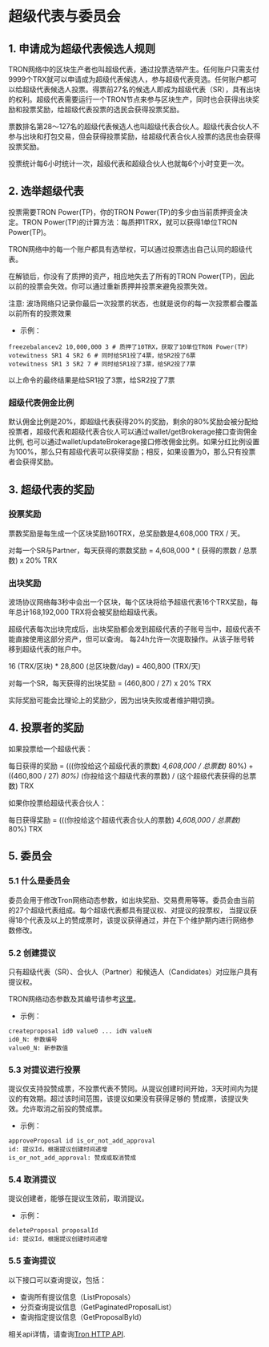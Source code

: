 # 超级代表与委员会

## 1. 申请成为超级代表候选人规则

 TRON网络中的区块生产者也叫超级代表，通过投票选举产生。任何账户只需支付9999个TRX就可以申请成为超级代表候选人，参与超级代表竞选。任何账户都可以给超级代表候选人投票。得票前27名的候选人即成为超级代表（SR），具有出块的权利。超级代表需要运行一个TRON节点来参与区块生产，同时也会获得出块奖励和投票奖励，给超级代表投票的选民会获得投票奖励。
 
 票数排名第28～127名的超级代表候选人也叫超级代表合伙人。超级代表合伙人不参与出块和打包交易，但会获得投票奖励，给超级代表合伙人投票的选民也会获得投票奖励。
 
 投票统计每6小时统计一次，超级代表和超级合伙人也就每6个小时变更一次。


## 2. 选举超级代表

 投票需要TRON Power(TP)，你的TRON Power(TP)的多少由当前质押资金决定。TRON Power(TP)的计算方法：每质押1TRX，就可以获得1单位TRON Power(TP)。

 TRON网络中的每一个账户都具有选举权，可以通过投票选出自己认同的超级代表。

 在解锁后，你没有了质押的资产，相应地失去了所有的TRON Power(TP)，因此以前的投票会失效。你可以通过重新质押并投票来避免投票失效。

注意: 波场网络只记录你最后一次投票的状态，也就是说你的每一次投票都会覆盖以前所有的投票效果

+ 示例：

```shell
freezebalancev2 10,000,000 3 # 质押了10TRX，获取了10单位TRON Power(TP)
votewitness SR1 4 SR2 6 # 同时给SR1投了4票，给SR2投了6票
votewitness SR1 3 SR2 7 # 同时给SR1投了3票，给SR2投了7票
```

以上命令的最终结果是给SR1投了3票，给SR2投了7票

### 超级代表佣金比例

默认佣金比例是20%，即超级代表获得20%的奖励，剩余的80%奖励会被分配给投票者，超级代表和超级代表合伙人可以通过wallet/getBrokerage接口查询佣金比例, 也可以通过wallet/updateBrokerage接口修改佣金比例。如果分红比例设置为100%，那么只有超级代表可以获得奖励；相反，如果设置为0，那么只有投票者会获得奖励。

## 3. 超级代表的奖励

### 投票奖励

票数奖励是每生成一个区块奖励160TRX，总奖励数是4,608,000 TRX / 天。

对每一个SR与Partner，每天获得的票数奖励 = 4,608,000 * ( 获得的票数 /  总票数) x 20%  TRX

### 出块奖励

波场协议网络每3秒中会出一个区块，每个区块将给予超级代表16个TRX奖励，每年总计168,192,000 TRX将会被奖励给超级代表。

超级代表每次出块完成后，出块奖励都会发到超级代表的子账号当中，超级代表不能直接使用这部分资产，但可以查询。 每24h允许一次提取操作。从该子账号转移到超级代表的账户中。

16 (TRX/区块) * 28,800 (总区块数/day) = 460,800 (TRX/天)

对每一个SR，每天获得的出块奖励 = (460,800 / 27) x 20%  TRX

实际奖励可能会比理论上的奖励少，因为出块失败或者维护期切换。

## 4. 投票者的奖励

如果投票给一个超级代表：

每日获得的奖励 =  (((你投给这个超级代表的票数) *4,608,000 / 总票数)* 80%) + ((460,800 / 27) *80%)* (你投给这个超级代表的票数) / (这个超级代表获得的总票数) TRX

如果你投票给超级代表合伙人：

每日获得奖励 =  (((你投给这个超级代表合伙人的票数) *4,608,000 / 总票数)* 80%) TRX

## 5. 委员会

### 5.1 什么是委员会

委员会用于修改Tron网络动态参数，如出块奖励、交易费用等等。委员会由当前的27个超级代表组成。每个超级代表都具有提议权、对提议的投票权，
当提议获得18个代表及以上的赞成票时，该提议获得通过，并在下个维护期内进行网络参数修改。

### 5.2 创建提议

只有超级代表（SR）、合伙人（Partner）和候选人（Candidates）对应账户具有提议权。

TRON网络动态参数及其编号请参考[这里](https://tronscan.org/#/sr/committee)。

+ 示例：

```text
createproposal id0 value0 ... idN valueN
id0_N: 参数编号
value0_N: 新参数值
```


### 5.3 对提议进行投票

提议仅支持投赞成票，不投票代表不赞同。从提议创建时间开始，3天时间内为提议的有效期。超过该时间范围，该提议如果没有获得足够的
赞成票，该提议失效。允许取消之前投的赞成票。

+ 示例：

```shell
approveProposal id is_or_not_add_approval
id: 提议Id，根据提议创建时间递增
is_or_not_add_approval: 赞成或取消赞成
```

### 5.4 取消提议

提议创建者，能够在提议生效前，取消提议。

+ 示例：

```shell
deleteProposal proposalId
id: 提议Id，根据提议创建时间递增
```

### 5.5 查询提议

以下接口可以查询提议，包括：

+ 查询所有提议信息（ListProposals）
+ 分页查询提议信息（GetPaginatedProposalList）
+ 查询指定提议信息（GetProposalById）

相关api详情，请查询[Tron HTTP API](../api/http.md).
